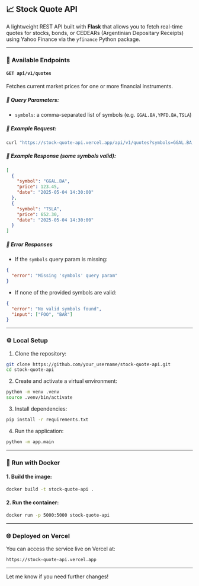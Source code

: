 ## 📈 Stock Quote API

A lightweight REST API built with **Flask** that allows you to fetch real-time quotes for stocks, bonds, or CEDEARs (Argentinian Depositary Receipts) using Yahoo Finance via the `yfinance` Python package.

---

### 🚀 Available Endpoints

#### `GET api/v1/quotes`

Fetches current market prices for one or more financial instruments.

##### 🔹 Query Parameters:

- `symbols`: a comma-separated list of symbols (e.g. `GGAL.BA,YPFD.BA,TSLA`)

##### 🔹 Example Request:

```bash
curl "https://stock-quote-api.vercel.app/api/v1/quotes?symbols=GGAL.BA,YPFD.BA,TSLA"
```

##### 🔹 Example Response (some symbols valid):

```json
[
  {
    "symbol": "GGAL.BA",
    "price": 123.45,
    "date": "2025-05-04 14:30:00"
  },
  {
    "symbol": "TSLA",
    "price": 652.30,
    "date": "2025-05-04 14:30:00"
  }
]
```

##### 🔹 Error Responses

- If the `symbols` query param is missing:

```json
{
  "error": "Missing 'symbols' query param"
}
```

- If none of the provided symbols are valid:

```json
{
  "error": "No valid symbols found",
  "input": ["FOO", "BAR"]
}
```

---

### ⚙️ Local Setup

1. Clone the repository:

```bash
git clone https://github.com/your_username/stock-quote-api.git
cd stock-quote-api
```

2. Create and activate a virtual environment:

```bash
python -m venv .venv
source .venv/bin/activate
```

3. Install dependencies:

```bash
pip install -r requirements.txt
```

4. Run the application:

```bash
python -m app.main
```

---

### 🐳 Run with Docker

#### 1. Build the image:

```bash
docker build -t stock-quote-api .
```

#### 2. Run the container:

```bash
docker run -p 5000:5000 stock-quote-api
```

---

### 🌐 Deployed on Vercel

You can access the service live on Vercel at:

```bash
https://stock-quote-api.vercel.app
```

---

Let me know if you need further changes!